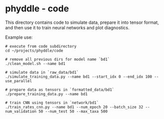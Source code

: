 # phyddle - code

This directory contains code to simulate data, prepare it into tensor format, and then use it to train neural networks and plot diagnostics.

Example use:
```
# execute from code subdirectory
cd ~/projects/phyddle/code

# remove all previous dirs for model name `bd1`
./clean_model.sh --name bd1

# simulate data in `raw_data/bd1`
./simulate_training_data.py --name bd1 --start_idx 0 --end_idx 100 --use_parallel

# prepare data as tensors in `formatted_data/bd1`
./prepare_training_data.py --name bd1

# train CNN using tensors in `network/bd1`
./train_rates_cnn.py --name bd1 --num_epoch 20 --batch_size 32 --num_validation 50 --num_test 50 --max_taxa 500
```
